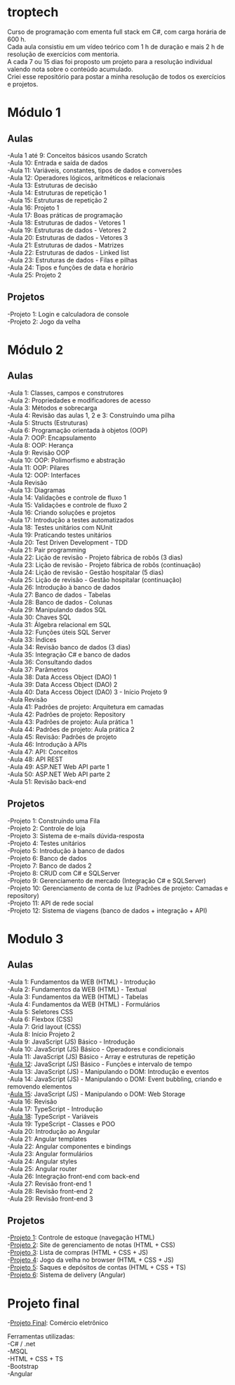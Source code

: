 # troptech
Curso de programação com ementa full stack em C#, com carga horária de 600 h.  
Cada aula consistiu em um vídeo teórico com 1 h de duração e mais 2 h de resolução de exercícios com mentoria.  
A cada 7 ou 15 dias foi proposto um projeto para a resolução individual valendo nota sobre o conteúdo acumulado.  
Criei esse repositório para postar a minha resolução de todos os exercícios e projetos.  
  
# Módulo 1
## Aulas
-Aula 1 até 9: Conceitos básicos usando Scratch  
-Aula 10: Entrada e saída de dados  
-Aula 11: Variáveis, constantes, tipos de dados e conversões  
-Aula 12: Operadores lógicos, aritméticos e relacionais  
-Aula 13: Estruturas de decisão  
-Aula 14: Estruturas de repetição 1  
-Aula 15: Estruturas de repetição 2  
-Aula 16: Projeto 1  
-Aula 17: Boas práticas de programação  
-Aula 18: Estruturas de dados - Vetores 1  
-Aula 19: Estruturas de dados - Vetores 2  
-Aula 20: Estruturas de dados - Vetores 3  
-Aula 21: Estruturas de dados - Matrizes  
-Aula 22: Estruturas de dados - Linked list  
-Aula 23: Estruturas de dados - Filas e pilhas  
-Aula 24: Tipos e funções de data e horário  
-Aula 25: Projeto 2  

## Projetos
-Projeto 1: Login e calculadora de console  
-Projeto 2: Jogo da velha  

# Módulo 2
## Aulas
-Aula 1: Classes, campos e construtores  
-Aula 2: Propriedades e modificadores de acesso  
-Aula 3: Métodos e sobrecarga  
-Aula 4: Revisão das aulas 1, 2 e 3: Construíndo uma pilha  
-Aula 5: Structs (Estruturas)  
-Aula 6: Programação orientada à objetos (OOP)  
-Aula 7: OOP: Encapsulamento  
-Aula 8: OOP: Herança  
-Aula 9: Revisão OOP  
-Aula 10: OOP: Polimorfismo e abstração  
-Aula 11: OOP: Pilares  
-Aula 12: OOP: Interfaces  
-Aula Revisão  
-Aula 13: Diagramas  
-Aula 14: Validações e controle de fluxo 1   
-Aula 15: Validações e controle de fluxo 2  
-Aula 16: Criando soluções e projetos  
-Aula 17: Introdução a testes automatizados  
-Aula 18: Testes unitários com NUnit  
-Aula 19: Praticando testes unitários  
-Aula 20: Test Driven Development - TDD  
-Aula 21: Pair programming  
-Aula 22: Lição de revisão - Projeto fábrica de robôs (3 dias)  
-Aula 23: Lição de revisão - Projeto fábrica de robôs (continuação)  
-Aula 24: Lição de revisão - Gestão hospitalar (5 dias)  
-Aula 25: Lição de revisão - Gestão hospitalar (continuação)  
-Aula 26: Introdução à banco de dados  
-Aula 27: Banco de dados - Tabelas  
-Aula 28: Banco de dados - Colunas  
-Aula 29: Manipulando dados SQL  
-Aula 30: Chaves SQL  
-Aula 31: Álgebra relacional em SQL  
-Aula 32: Funções úteis SQL Server  
-Aula 33: Índices  
-Aula 34: Revisão banco de dados (3 dias)  
-Aula 35: Integração C# e banco de dados  
-Aula 36: Consultando dados  
-Aula 37: Parâmetros  
-Aula 38: Data Access Object (DAO) 1  
-Aula 39: Data Access Object (DAO) 2  
-Aula 40: Data Access Object (DAO) 3 - Início Projeto 9   
-Aula Revisão  
-Aula 41: Padrões de projeto: Arquitetura em camadas  
-Aula 42: Padrões de projeto: Repository  
-Aula 43: Padrões de projeto: Aula prática 1  
-Aula 44: Padrões de projeto: Aula prática 2  
-Aula 45: Revisão: Padrões de projeto  
-Aula 46: Introdução à APIs  
-Aula 47: API: Conceitos  
-Aula 48: API REST  
-Aula 49: ASP.NET Web API parte 1  
-Aula 50: ASP.NET Web API parte 2  
-Aula 51: Revisão back-end  
  
## Projetos
-Projeto 1: Construíndo uma Fila  
-Projeto 2: Controle de loja  
-Projeto 3: Sistema de e-mails dúvida-resposta  
-Projeto 4: Testes unitários  
-Projeto 5: Introdução à banco de dados  
-Projeto 6: Banco de dados  
-Projeto 7: Banco de dados 2  
-Projeto 8: CRUD com C# e SQLServer    
-Projeto 9: Gerenciamento de mercado (Integração C# e SQLServer)  
-Projeto 10: Gerenciamento de conta de luz (Padrões de projeto: Camadas e repository)  
-Projeto 11: API de rede social  
-Projeto 12: Sistema de viagens (banco de dados + integração + API)  

# Modulo 3
## Aulas
-Aula 1: Fundamentos da WEB (HTML) - Introdução  
-Aula 2: Fundamentos da WEB (HTML) - Textual  
-Aula 3: Fundamentos da WEB (HTML) - Tabelas  
-Aula 4: Fundamentos da WEB (HTML) - Formulários  
-Aula 5: Seletores CSS  
-Aula 6: Flexbox (CSS)  
-Aula 7: Grid layout (CSS)  
-Aula 8: Início Projeto 2  
-Aula 9: JavaScript (JS) Básico - Introdução  
-Aula 10: JavaScript (JS) Básico - Operadores e condicionais  
-Aula 11: JavaScript (JS) Básico - Array e estruturas de repetição  
-[Aula 12](https://lauterjung.github.io/chronometer): JavaScript (JS) Básico - Funções e intervalo de tempo  
-Aula 13: JavaScript (JS) - Manipulando o DOM: Introdução e eventos  
-Aula 14: JavaScript (JS) - Manipulando o DOM: Event bubbling, criando e removendo elementos  
-[Aula 15](https://lauterjung.github.io/local-storage-registration): JavaScript (JS) - Manipulando o DOM: Web Storage  
-Aula 16: Revisão  
-Aula 17: TypeScript - Introdução  
-[Aula 18](https://lauterjung.github.io/list-registration): TypeScript - Variáveis  
-Aula 19: TypeScript - Classes e POO  
-Aula 20: Introdução ao Angular  
-Aula 21: Angular templates  
-Aula 22: Angular componentes e bindings  
-Aula 23: Angular formulários  
-Aula 24: Angular styles  
-Aula 25: Angular router  
-Aula 26: Integração front-end com back-end  
-Aula 27: Revisão front-end 1  
-Aula 28: Revisão front-end 2  
-Aula 29: Revisão front-end 3  
  
## Projetos
-[Projeto 1](https://lauterjung.github.io/html-navigation/): Controle de estoque (navegação HTML)  
-[Projeto 2](https://lauterjung.github.io/grade-table/): Site de gerenciamento de notas (HTML + CSS)  
-[Projeto 3](https://lauterjung.github.io/shopping-list/): Lista de compras (HTML + CSS + JS)   
-[Projeto 4](https://lauterjung.github.io/tic-tac-toe/): Jogo da velha no browser (HTML + CSS + JS)  
-[Projeto 5](https://lauterjung.github.io/bank-accounts/): Saques e depósitos de contas (HTML + CSS + TS)  
-[Projeto 6](https://lauterjung.github.io/status-delivery/): Sistema de delivery (Angular)  

# Projeto final  
-[Projeto Final](https://lauterjung.github.io/troppizza.mp4): Comércio eletrônico  
  
Ferramentas utilizadas:  
-C# / .net  
-MSQL  
-HTML + CSS + TS  
-Bootstrap  
-Angular  
